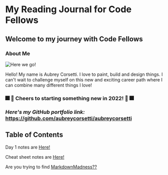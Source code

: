 # My Reading Journal for Code Fellows

## Welcome to my journey with Code Fellows

### About Me

![Here we go!](https://user-images.githubusercontent.com/113921161/191097043-9b9a9697-f103-43bf-a3d8-6b04ea87e1bd.jpg)

Hello! My name is Aubrey Corsetti. I love to paint, build and design things. I can't wait to challenge myself on this new and exciting career path where I can combine many different things I love!

### 🎆 🍹 Cheers to starting something new in 2022! 🍹 🎆

### *Here's my GitHub portfolio link:* <https://github.com/aubreycorsetti/aubreycorsetti>

## Table of Contents

Day 1 notes are [Here!](day1.md)

Cheat sheet notes are [Here!](cheatsheet.md)

Are you trying to find [MarkdownMadness??](markdown.md)
